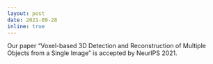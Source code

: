 ```yaml
---
layout: post
date: 2021-09-28
inline: true
---
```

Our paper “Voxel-based 3D Detection and Reconstruction of Multiple Objects from a Single Image” is accepted by NeurIPS 2021. 
